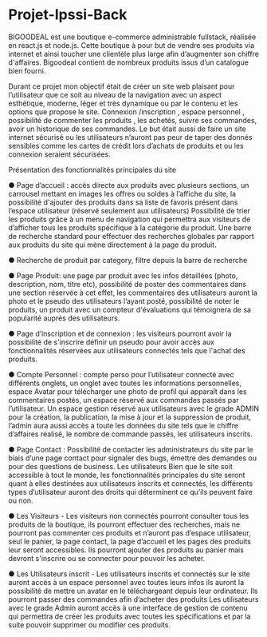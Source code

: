 # Projet-Ipssi-Back

BIGOODEAL est une boutique e-commerce administrable fullstack, réalisée en react.js et node.js.
Cette boutique à pour but de vendre ses produits via internet et ainsi toucher une clientèle
plus large afin d’augmenter son chiffre d'affaires. Bigoodeal contient de nombreux produits
issus d’un catalogue bien fourni.


Durant ce projet mon objectif était de créer un site web
plaisant pour l’utilisateur que ce soit au niveau de la navigation avec un aspect esthétique,
moderne, léger et très dynamique ou par le contenu et les options que propose le site.
Connexion /inscription , espace personnel , possibilité de commenter les produits , les
achetés, suivre ses commandes, avoir un historique de ses commandes.
Le but était aussi de faire un site internet sécurisé ou les utilisateurs n’auront pas peur
de taper des donnés sensibles comme les cartes de crédit lors d’achats de produits et ou les connexion
seraient sécurisées.

Présentation des fonctionnalités principales du site

● Page d’accueil : accès directe aux produits avec plusieurs sections, un carrousel mettant
en images les offres ou soldes à l’affiche du site, la possibilité d'ajouter des produits dans sa
liste de favoris présent dans l’espace utilisateur (réservé seulement aux utilisateurs)
Possibilité de trier les produits grâce à un menu de navigation qui permettra aux visiteurs de
d’afficher tous les produits spécifique à la catégorie du produit.
Une barre de recherche standard pour effectuer des recherches globales par rapport aux
produits du site qui mène directement à la page du produit.

● Recherche de produit par category, filtre depuis la barre de recherche

● Page Produit: une page par produit avec les infos détaillées (photo, description, nom, titre
etc), possibilité de poster des commentaires dans une section réservée à cet effet, les
commentaires des utilisateurs auront la photo et le pseudo des utilisateurs l’ayant posté,
possibilité de noter le produits, un produit avec un compteur d'évaluations qui témoignera de
sa popularité auprès des utilisateurs.

● Page d’inscription et de connexion : les visiteurs pourront avoir la possibilité de s'inscrire
définir un pseudo pour avoir accès aux fonctionnalités réservées aux utilisateurs connectés
tels que l'achat des produits.

● Compte Personnel : compte perso pour l’utilisateur connecté avec différents onglets, un
onglet avec toutes les informations personnelles, espace Avatar pour télécharger une photo
de profil qui apparaît dans les commentaires postés, un espace réservé aux commandes
passés par l’utilisateur. Un espace gestion réservé aux utilisateurs avec le grade ADMIN
pour la création, la publication, la mise à jour et la suppression de produit, l’admin aura aussi
accès a toute les données du site tels que le chiffre d’affaires réalisé, le nombre de
commande passés, les utilisateurs inscrits.

● Page Contact : Possibilité de contacter les administrateurs du site par le biais d’une page
contact pour signaler des bugs, émettre des demandes ou pour des questions de business.
Les utilisateurs
Bien que le site soit accessible à tout le monde, les fonctionnalités principales du site seront
quant à elles destinées aux utilisateurs inscrits et connectés, les différents types d’utilisateur
auront des droits qui déterminent ce qu’ils peuvent faire ou non.

● Les Visiteurs -
Les visiteurs non connectés pourront consulter tous les produits de la boutique, ils pourront
effectuer des recherches, mais ne pourront pas commenter ces produits et n’auront pas
d’espace utilisateur, seul le panier, la page contact, la page d’accueil et les pages des
produits leur seront accessibles. Ils pourront ajouter des produits au panier mais devront
s'inscrire ou se connecter pour pouvoir les acheter.

● Les Utilisateurs inscrit -
Les utilisateurs inscrits et connectés sur le site auront accès à un espace personnel avec
toutes leurs infos ils auront la possibilité de mettre un avatar en le téléchargeant depuis leur
ordinateur. Ils pourront passer des commandes afin d’acheter des produits Les utilisateurs
avec le grade Admin auront accès à une interface de gestion de contenu qui permettra de
créer les produits avec toutes les spécifications et par la suite pouvoir supprimer ou modifier
ces produits.
